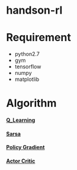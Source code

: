 # handson-rl

# Requirement

- python2.7
- gym
- tensorflow
- numpy
- matplotlib

# Algorithm

#### [Q_Learning](https://github.com/Sadaku1993/handson-rl/tree/master/q_learning)

#### [Sarsa](https://github.com/Sadaku1993/handson-rl/tree/master/sarsa)

#### [Policy Gradient](https://github.com/Sadaku1993/handson-rl/tree/master/policy_gradient)

#### [Actor Critic](https://github.com/Sadaku1993/handson-rl/tree/master/actor_critic)

